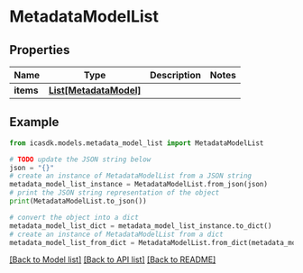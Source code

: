 # MetadataModelList


## Properties

Name | Type | Description | Notes
------------ | ------------- | ------------- | -------------
**items** | [**List[MetadataModel]**](MetadataModel.md) |  | 

## Example

```python
from icasdk.models.metadata_model_list import MetadataModelList

# TODO update the JSON string below
json = "{}"
# create an instance of MetadataModelList from a JSON string
metadata_model_list_instance = MetadataModelList.from_json(json)
# print the JSON string representation of the object
print(MetadataModelList.to_json())

# convert the object into a dict
metadata_model_list_dict = metadata_model_list_instance.to_dict()
# create an instance of MetadataModelList from a dict
metadata_model_list_from_dict = MetadataModelList.from_dict(metadata_model_list_dict)
```
[[Back to Model list]](../README.md#documentation-for-models) [[Back to API list]](../README.md#documentation-for-api-endpoints) [[Back to README]](../README.md)


